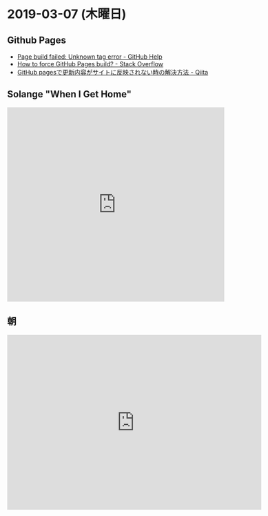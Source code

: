 # 2019-03-07 (木曜日)

## Github Pages 

- [Page build failed: Unknown tag error - GitHub Help](https://help.github.com/en/articles/page-build-failed-unknown-tag-error)
- [How to force GitHub Pages build? - Stack Overflow](https://stackoverflow.com/questions/24098792/how-to-force-github-pages-build)
- [GitHub pagesで更新内容がサイトに反映されない時の解決方法 - Qiita](https://qiita.com/kaba_U1/items/9627c58da9d66c6c1388)

## Solange "When I Get Home"

<iframe allow="autoplay *; encrypted-media *;" frameborder="0" height="450" style="width:100%;max-width:660px;overflow:hidden;background:transparent;" sandbox="allow-forms allow-popups allow-same-origin allow-scripts allow-storage-access-by-user-activation allow-top-navigation-by-user-activation" src="https://embed.music.apple.com/jp/album/when-i-get-home/1454595364"></iframe>

## 朝

<iframe height='405' width='590' frameborder='0' allowtransparency='true' scrolling='no' src='https://www.strava.com/activities/2196077975/embed/87d3809a600023b0b7771206c0e037c0a265db46'></iframe>
